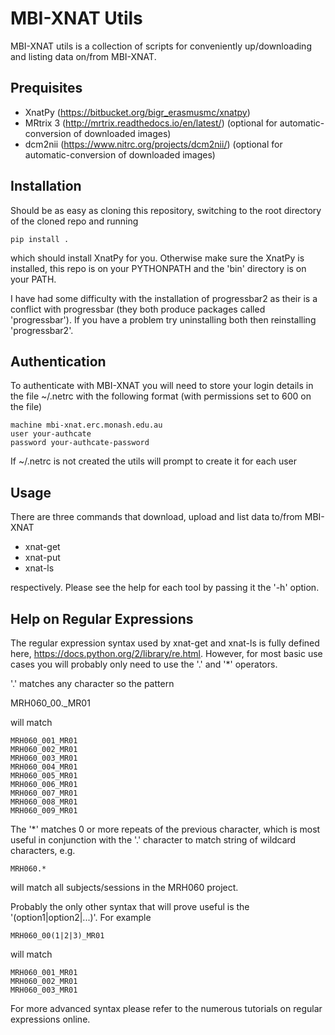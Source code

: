 MBI-XNAT Utils
==============

MBI-XNAT utils is a collection of scripts for conveniently up/downloading and
listing data on/from MBI-XNAT.

Prequisites
-----------

* XnatPy (https://bitbucket.org/bigr_erasmusmc/xnatpy)
* MRtrix 3 (http://mrtrix.readthedocs.io/en/latest/)
  (optional for automatic-conversion of downloaded images)
* dcm2nii (https://www.nitrc.org/projects/dcm2nii/)
  (optional for automatic-conversion of downloaded images)

Installation
------------

Should be as easy as cloning this repository, switching to the root directory
of the cloned repo and running  

    pip install .

which should install XnatPy for you. Otherwise make sure the XnatPy is
installed, this repo is on your PYTHONPATH and the 'bin' directory is on your
PATH.

I have had some difficulty with the installation of progressbar2 as their is a
conflict with progressbar (they both produce packages called 'progressbar').
If you have a problem try uninstalling both then reinstalling 'progressbar2'.

Authentication
--------------

To authenticate with MBI-XNAT you will need to store your login details in the
file ~/.netrc with the following format (with permissions set to 600 on the
file)

    machine mbi-xnat.erc.monash.edu.au
    user your-authcate
    password your-authcate-password

If ~/.netrc is not created the utils will prompt to create it for each user

Usage
-----

There are three commands that download, upload and list data to/from MBI-XNAT

* xnat-get
* xnat-put
* xnat-ls

respectively. Please see the help for each tool by passing it the '-h' option.

Help on Regular Expressions
---------------------------

The regular expression syntax used by xnat-get and xnat-ls is fully defined
here, https://docs.python.org/2/library/re.html. However, for most basic use
cases you will probably only need to use the '.' and '*' operators.

'.' matches any character so the pattern 

  MRH060_00._MR01
   
will match 

    MRH060_001_MR01
    MRH060_002_MR01
    MRH060_003_MR01
    MRH060_004_MR01
    MRH060_005_MR01
    MRH060_006_MR01
    MRH060_007_MR01
    MRH060_008_MR01
    MRH060_009_MR01

The '*' matches 0 or more repeats of the previous character, which is most
useful in conjunction with the '.' character to match string of wildcard
characters, e.g.


    MRH060.*
      
will match all subjects/sessions in the MRH060 project.

Probably the only other syntax that will prove useful is the
'(option1|option2|...)'. For example

    MRH060_00(1|2|3)_MR01
   
will match 
  
    MRH060_001_MR01
    MRH060_002_MR01
    MRH060_003_MR01

For more advanced syntax please refer to the numerous tutorials on regular
expressions online.
